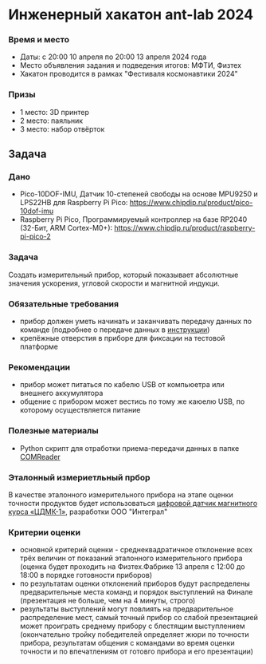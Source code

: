 # Инженерный хакатон ant-lab 2024

### Время и место

- Даты: с 20:00 10 апреля по 20:00 13 апреля 2024 года
- Место объявления задания и подведения итогов: МФТИ, Физтех
- Хакатон проводится в рамках "Фестиваля космонавтики 2024"

### Призы

- 1 место: 3D принтер
- 2 место: паяльник
- 3 место: набор отвёрток

## Задача

### Дано

- Pico-10DOF-IMU, Датчик 10-степеней свободы на основе MPU9250 и LPS22HB для Raspberry Pi Pico: https://www.chipdip.ru/product/pico-10dof-imu
- Raspberry Pi Pico, Программируемый контроллер на базе RP2040 (32-Бит, ARM Cortex-M0+): https://www.chipdip.ru/product/raspberry-pi-pico-2

### Задача

Создать измерительный прибор, который показывает абсолютные значения ускорения, угловой скорости и магнитной индукци.

### Обязательные требования

- прибор должен уметь начинать и заканчивать передачу данных по команде (подробнее о передаче данных в [инструкции](https://github.com/ant-lab-ru/hakathon-2024/blob/master/instruction/instruction_for_participant.pdf))
- крепёжные отверстия в приборе для фиксации на тестовой платформе

### Рекомендации

- прибор может питаться по кабелю USB от компьюетра или внешнего аккумулятора
- общение с прибором может вестись по тому же каюелю USB, по которому осуществляется питание

### Полезные материалы

- Python cкрипт для отработки приема-передачи данных в папке [COMReader](https://github.com/ant-lab-ru/hakathon-2024/tree/master/COMReader/COMReader_for_participant)

### Эталонный измериетльный прбор

В качестве эталонного измерительного прибора на этапе оценки точности продуктов будет использоваться [цифровой датчик магнитного курса «ЦДМК-1»](https://integral-group.pro/products/magnetometers/cdmk-1/), разработки ООО "Интеграл"

### Критерии оценки

- основной критерий оценки - среднеквадратичное отклонение всех трёх величин от показаний эталонного измерительного прибора (оценка будет проходить на Физтех.Фабрике 13 апреля с 12:00 до 18:00 в порядке готовности приборов)
- по результатам оценки отклонений приборов будут распределены предварительные места команд и порядок выступлений на Финале (презентация не больше, чем на 4 минуты, строго)
- результаты выступлений могут повлиять на предварительное распределение мест, самый точный прибор со слабой презентацией может проиграть среднему прибору с блестящим выступлением (окончательно тройку победителей определяет жюри по точности прибора, результатам общения с командами во время оценки точности и по впечатлениям от готовго прибора и его презентации)
